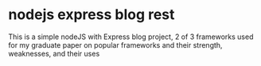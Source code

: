 # nodejs express blog rest
 
This is a simple nodeJS with Express blog project, 2 of 3 frameworks used for my graduate paper on popular frameworks and their strength, weaknesses, and their uses
